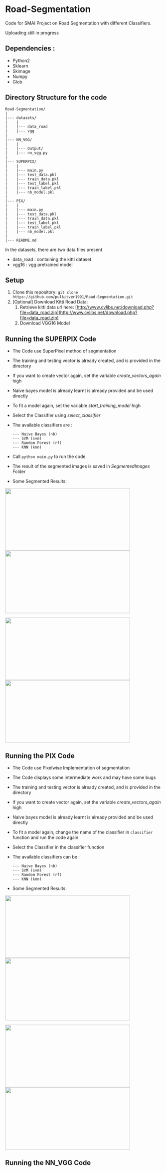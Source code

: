 # Road-Segmentation
Code for SMAI Project on Road Segmentation with different Classifiers.

Uploading still in progress


## Dependencies :

* Python2
* Sklearn
* Skimage
* Numpy 
* Glob


## Directory Structure for the code 
```
Road-Segmentation/
|
|--- datasets/
|    |
|    |--- data_road
|    |--- vgg
|
|--- NN_VGG/
|    |
|    |--- Output/
|    |--- nn_vgg.py
|    
|--- SUPERPIX/
|    |
|    |--- main.py
|    |--- test_data.pkl
|    |--- train_data.pkl
|    |--- test_label.pkl
|    |--- train_label.pkl
|    |--- nb_model.pkl
|    
|--- PIX/
|    |
|    |--- main.py
|    |--- test_data.pkl
|    |--- train_data.pkl
|    |--- test_label.pkl
|    |--- train_label.pkl
|    |--- nb_model.pkl
|    
|--- README.md

```

In the datasets, there are two data files present

* data_road : containing the kitti dataset.
* vgg16 : vgg pretrained model

## Setup

1. Clone this repository: `git clone https://github.com/pulkitver1991/Road-Segmentation.git`
2. [Optional] Download Kitti Road Data:
    1. Retrieve kitti data url here: [http://www.cvlibs.net/download.php?file=data_road.zip](http://www.cvlibs.net/download.php?file=data_road.zip)
    2. Download VGG16 Model

## Running the SUPERPIX Code

* The Code use SuperPixel method of segmentation
* The training and testing vector is already created, and is provided in the directory
* If you want to create vector again, set the variable *create_vectors_again* high
* Naive bayes model is already learnt is already provided and be used directly
* To fit a model again, set the variable *start_training_model* high
* Select the Classifier using *select_classifier*
* The available classifiers are : 

	```
	--- Naive Bayes (nb)
	--- SVM (svm)
	--- Random Forest (rf)
	--- KNN (knn)
	```
* Call `python main.py` to run the code	
* The result of the segmented images is saved in *SegmentedImages* Folder

* Some Segmented Results:

<img src="SUPERPIX/Screenshots/2.png" width="400" height="200"> <img src="SUPERPIX/Screenshots/4.png" width="400" height="200"> 

<img src="SUPERPIX/Screenshots/1.png" width="400" height="200"> <img src="SUPERPIX/Screenshots/3.png" width="400" height="200"> 


## Running the PIX Code

* The Code use Pixelwise Implementation of segmentation
* The Code displays some intermediate work and may have some bugs
* The training and testing vector is already created, and is provided in the directory
* If you want to create vector again, set the variable *create_vectors_again* high
* Naive bayes model is already learnt is already provided and be used directly
* To fit a model again, change the name of the classifier in `classifier` function and run the code again
* Select the Classifier in the classifier function
* The available classifiers can be : 

	```
	--- Naive Bayes (nb)
	--- SVM (svm)
	--- Random Forest (rf)
	--- KNN (knn)
	```

* Some Segmented Results:

<img src="PIX/Screenshots/2.png" width="400" height="200"> <img src="PIX/Screenshots/4.png" width="400" height="200"> 

<img src="PIX/Screenshots/1.png" width="400" height="200"> <img src="PIX/Screenshots/3.png" width="400" height="200"> 


## Running the NN_VGG Code
